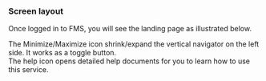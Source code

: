 ### Screen layout

Once logged in to FMS, you will see the landing page as illustrated below.

The Minimize/Maximize icon shrink/expand the vertical navigator on the left side. It works as a toggle button.  
The help icon opens detailed help documents for you to learn how to use this service.

